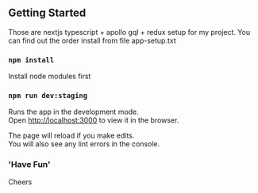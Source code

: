 ## Getting Started

Those are nextjs typescript + apollo gql + redux setup for my project.
You can find out the order install from file app-setup.txt

### `npm install`

Install node modules first

### `npm run dev:staging`

Runs the app in the development mode.<br />
Open [http://localhost:3000](http://localhost:3000) to view it in the browser.

The page will reload if you make edits.<br />
You will also see any lint errors in the console.

### 'Have Fun'
Cheers